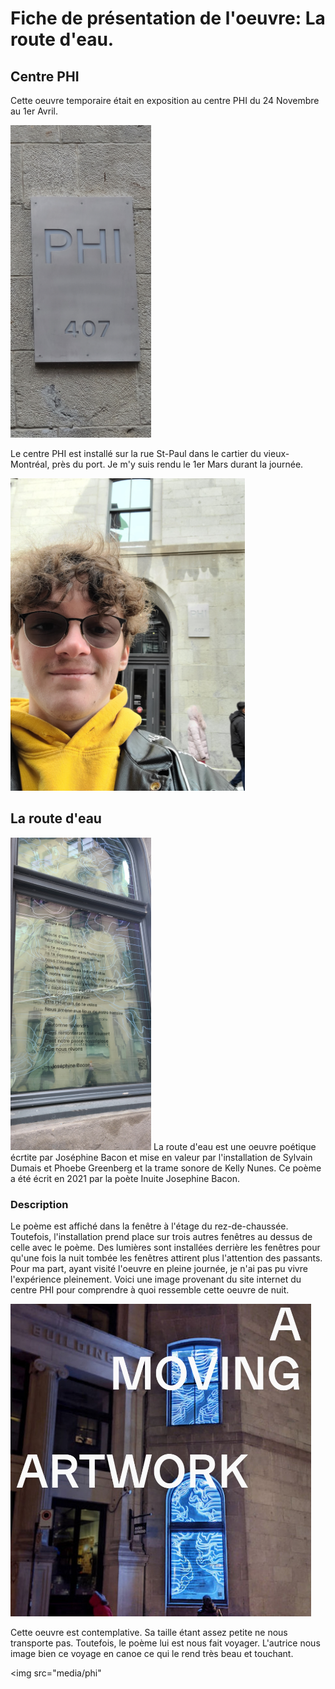 # Fiche de présentation de l'oeuvre: La route d'eau.

## Centre PHI
Cette oeuvre temporaire était en exposition au centre PHI du 24 Novembre au 1er Avril.

<img src="media/entree_phi.jpg" height="500">

Le centre PHI est installé sur la rue St-Paul dans le cartier du vieux-Montréal, près du port. Je m'y suis rendu le 1er Mars durant la journée.

<img src="media/photo_moi_phi.jpg" height="500">

## La route d'eau
<img src="media/fenetre_1_poeme.jpg" height="500">
La route d'eau est une oeuvre poétique écrtite par Joséphine Bacon et mise en valeur par l'installation de Sylvain Dumais et Phoebe Greenberg et la trame sonore de Kelly Nunes. Ce poème a été écrit en 2021 par la poète Inuite Josephine Bacon.

### Description
Le poème est affiché dans la fenêtre à l'étage du rez-de-chaussée. Toutefois, l'installation prend place sur trois autres fenêtres au dessus de celle avec le poème. Des lumières sont installées derrière les fenêtres pour qu'une fois la nuit tombée les fenêtres attirent plus l'attention des passants. Pour ma part, ayant visité l'oeuvre en pleine journée, je n'ai pas pu vivre l'expérience pleinement. Voici une image provenant du site internet du centre PHI pour comprendre à quoi ressemble cette oeuvre de nuit.

<img src="media/phi_nuit.jpg" height="500">

Cette oeuvre est contemplative. Sa taille étant assez petite ne nous transporte pas. Toutefois, le poème lui est nous fait voyager. L'autrice nous image bien ce voyage en canoe ce qui le rend très beau et touchant.

<img src="media/phi"
